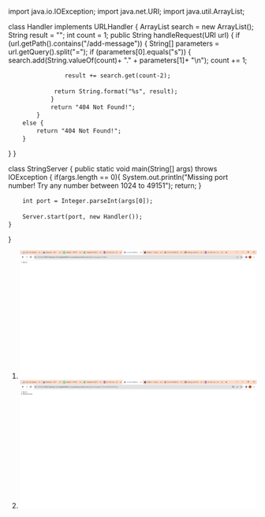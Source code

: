 import java.io.IOException;
import java.net.URI;
import java.util.ArrayList;

class Handler implements URLHandler {
    ArrayList<String> search = new ArrayList<String>();
    String result = "";
    int count = 1;
    public String handleRequest(URI url) {
        if (url.getPath().contains("/add-message")) {
             String[] parameters = url.getQuery().split("=");
            if (parameters[0].equals("s")) {
                search.add(String.valueOf(count)+ "." + parameters[1]+ "\n");
                count += 1; 
               
                    result += search.get(count-2);
                
                 return String.format("%s", result);
                }
                return "404 Not Found!";
            }
        else {
            return "404 Not Found!";
        }
}
}

class StringServer {
    public static void main(String[] args) throws IOException {
        if(args.length == 0){
            System.out.println("Missing port number! Try any number between 1024 to 49151");
            return;
        }

        int port = Integer.parseInt(args[0]);

        Server.start(port, new Handler());
    }
}

1. ![Image](SS1.png)
2. ![Image](ss2.png)

